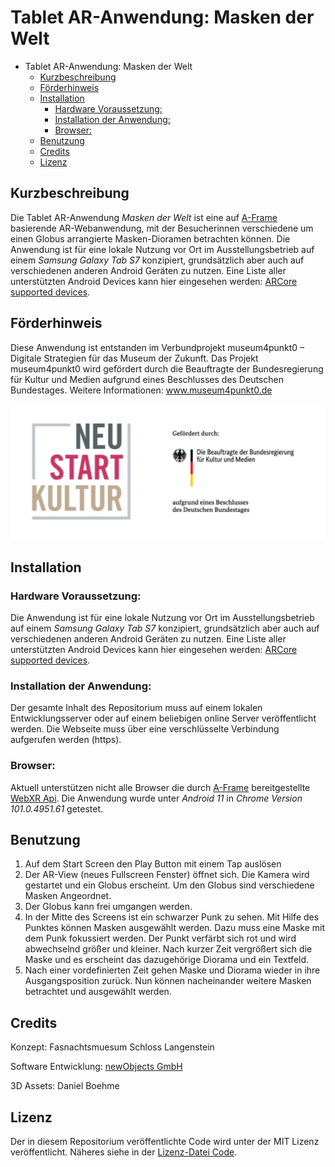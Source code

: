 # Tablet AR-Anwendung: Masken der Welt

- Tablet AR-Anwendung: Masken der Welt
  * [Kurzbeschreibung](#kurzbeschreibung)
  * [Förderhinweis](#förderhinweis)
  * [Installation](#installation)
    + [Hardware Voraussetzung:](#hardware-voraussetzung-)
    + [Installation der Anwendung:](#installation-der-anwendung-)
    + [Browser:](#browser-)
  * [Benutzung](#benutzung)
  * [Credits](#credits)
  * [Lizenz](#lizenz) 

## Kurzbeschreibung

Die Tablet AR-Anwendung _Masken der Welt_ ist eine auf [A-Frame](https://aframe.io/) basierende AR-Webanwendung, mit der Besucherinnen verschiedene um einen Globus arrangierte Masken-Dioramen betrachten können. Die Anwendung ist für eine lokale Nutzung vor Ort im Ausstellungsbetrieb auf einem _Samsung Galaxy Tab S7_ konzipiert, grundsätzlich aber auch auf verschiedenen anderen Android Geräten zu nutzen. Eine Liste aller unterstützten Android Devices kann hier eingesehen werden: [ARCore supported devices](https://developers.google.com/ar/devices#google_play_devices).

## Förderhinweis

Diese Anwendung ist entstanden im Verbundprojekt museum4punkt0 – Digitale Strategien für das Museum der Zukunft. Das Projekt museum4punkt0 wird gefördert durch die Beauftragte der Bundesregierung für Kultur und Medien aufgrund eines Beschlusses des Deutschen Bundestages. Weitere Informationen: www.museum4punkt0.de

![foerderhinweis](./foerderhinweis.jpg)

## Installation

### Hardware Voraussetzung:

Die Anwendung ist für eine lokale Nutzung vor Ort im Ausstellungsbetrieb auf einem _Samsung Galaxy Tab S7_ konzipiert, grundsätzlich aber auch auf verschiedenen anderen Android Geräten zu nutzen. Eine Liste aller unterstützten Android Devices kann hier eingesehen werden: [ARCore supported devices](https://developers.google.com/ar/devices#google_play_devices).

### Installation der Anwendung:

Der gesamte Inhalt des Repositorium muss auf einem lokalen Entwicklungsserver oder auf einem beliebigen online Server veröffentlicht werden. Die Webseite muss über eine verschlüsselte Verbindung aufgerufen werden (https).

### Browser:

Aktuell unterstützen nicht alle Browser die durch [A-Frame](https://aframe.io/) bereitgestellte [WebXR Api](https://www.w3.org/TR/webxr/). Die Anwendung wurde unter _Android 11_ in _Chrome Version 101.0.4951.61_ getestet.

## Benutzung

1. Auf dem Start Screen den Play Button mit einem Tap auslösen
2. Der AR-View (neues Fullscreen Fenster) öffnet sich. Die Kamera wird gestartet und ein Globus erscheint. Um den Globus sind verschiedene Masken Angeordnet.
3. Der Globus kann frei umgangen werden.
4. In der Mitte des Screens ist ein schwarzer Punk zu sehen. Mit Hilfe des Punktes können Masken ausgewählt werden. Dazu muss eine Maske mit dem Punk fokussiert werden. Der Punkt verfärbt sich rot und wird abwechselnd größer und kleiner. Nach kurzer Zeit vergrößert sich die Maske und es erscheint das dazugehörige Diorama und ein Textfeld.
5. Nach einer vordefinierten Zeit gehen Maske und Diorama wieder in ihre Ausgangsposition zurück. Nun können nacheinander weitere Masken betrachtet und ausgewählt werden.

## Credits

Konzept: Fasnachtsmuesum Schloss Langenstein

Software Entwicklung: [newObjects GmbH](https://new-objects.com/)

3D Assets: Daniel Boehme

## Lizenz

Der in diesem Repositorium veröffentlichte Code wird unter der MIT Lizenz veröffentlicht. Näheres siehe in der [Lizenz-Datei Code](./LICENSE).
